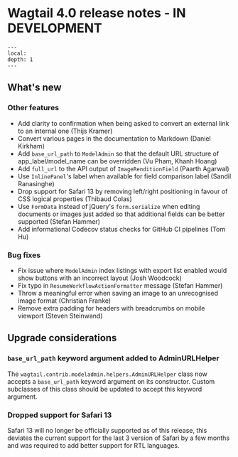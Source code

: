 # Wagtail 4.0 release notes - IN DEVELOPMENT

```{contents}
---
local:
depth: 1
---
```

## What's new

### Other features

 * Add clarity to confirmation when being asked to convert an external link to an internal one (Thijs Kramer)
 * Convert various pages in the documentation to Markdown (Daniel Kirkham)
 * Add `base_url_path` to `ModelAdmin` so that the default URL structure of app_label/model_name can be overridden (Vu Pham, Khanh Hoang)
 * Add `full_url` to the API output of `ImageRenditionField` (Paarth Agarwal)
 * Use `InlinePanel`'s label when available for field comparison label (Sandil Ranasinghe)
 * Drop support for Safari 13 by removing left/right positioning in favour of CSS logical properties (Thibaud Colas)
 * Use `FormData` instead of jQuery's `form.serialize` when editing documents or images just added so that additional fields can be better supported (Stefan Hammer)
 * Add informational Codecov status checks for GitHub CI pipelines (Tom Hu)

### Bug fixes

 * Fix issue where `ModelAdmin` index listings with export list enabled would show buttons with an incorrect layout (Josh Woodcock)
 * Fix typo in `ResumeWorkflowActionFormatter` message (Stefan Hammer)
 * Throw a meaningful error when saving an image to an unrecognised image format (Christian Franke)
 * Remove extra padding for headers with breadcrumbs on mobile viewport (Steven Steinwand)


## Upgrade considerations

### `base_url_path` keyword argument added to AdminURLHelper

The `wagtail.contrib.modeladmin.helpers.AdminURLHelper` class now accepts a `base_url_path` keyword argument on its constructor. Custom subclasses of this class should be updated to accept this keyword argument.


### Dropped support for Safari 13

Safari 13 will no longer be officially supported as of this release, this deviates the current support for the last 3 version of Safari by a few months and was required to add better support for RTL languages.

